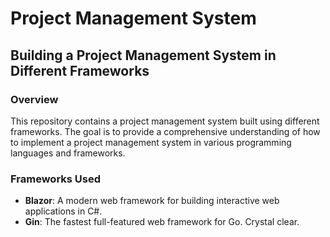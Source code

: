 # Project Management System
## Building a Project Management System in Different Frameworks

### Overview
This repository contains a project management system built using different frameworks. The goal is to provide a comprehensive understanding of how to implement a project management system in various programming languages and frameworks.

### Frameworks Used
- **Blazor**: A modern web framework for building interactive web applications in C#.
- **Gin**: The fastest full-featured web framework for Go. Crystal clear.
